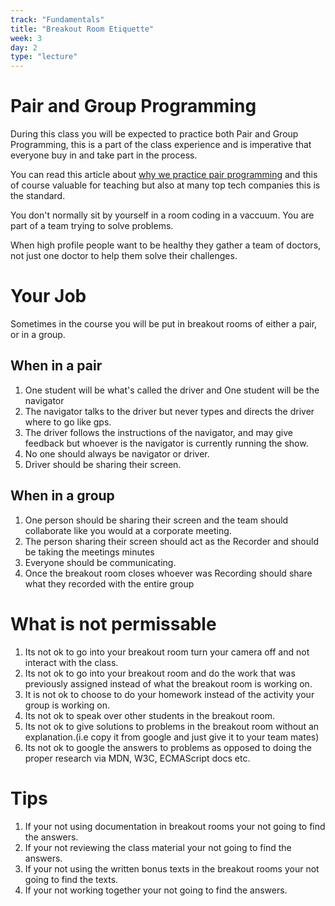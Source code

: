 ```yaml
---
track: "Fundamentals"
title: "Breakout Room Etiquette"
week: 3
day: 2
type: "lecture"
---
```


# Pair and Group Programming

During this class you will be expected to practice both Pair and Group Programming, this is a part
of the class experience and is imperative that everyone buy in and take part in the process.

You can read this article about [why we practice pair programming](https://karimfanous.substack.com/p/pair-programming-why-you-should-do) and this of course valuable for teaching but also at many top tech companies this is the standard.

You don't normally sit by yourself in a room coding in a vaccuum. You are part of a team trying to solve problems.

When high profile people want to be healthy they gather a team of doctors, not just one doctor to help them solve their challenges.

# Your Job

Sometimes in the course you will be put in breakout rooms of either a pair, or in a group.

## When in a pair
1. One student will be what's called the driver and One student will be the navigator
1. The navigator talks to the driver but never types and directs the driver where to go like gps.
1. The driver follows the instructions of the navigator, and may give feedback but whoever is the navigator is currently running the show.
1. No one should always be navigator or driver.
1. Driver should be sharing their screen.

## When in a group
1. One person should be sharing their screen and the team should collaborate like you would at a corporate meeting.
1. The person sharing their screen should act as the Recorder and should be taking the meetings minutes
1. Everyone should be communicating.
1. Once the breakout room closes whoever was Recording should share what they recorded with the entire group

# What is not permissable
1. Its not ok to go into your breakout room turn your camera off and not interact with the class.
1. Its not ok to go into your breakout room and do the work that was previously assigned instead of what the breakout room is working on.
1. It is not ok to choose to do your homework instead of the activity your group is working on.
1. Its not ok to speak over other students in the breakout room.
1. Its not ok to give solutions to problems in the breakout room without an explanation.(i.e copy it from google and just give it to your team mates)
1. Its not ok to google the answers to problems as opposed to doing the proper research via MDN, W3C, ECMAScript docs etc.

# Tips
1. If your not using documentation in breakout rooms your not going to find the answers.
1. If your not reviewing the class material your not going to find the answers.
1. If your not using the written bonus texts in the breakout rooms your not going to find the texts.
1. If your not working together your not going to find the answers.
